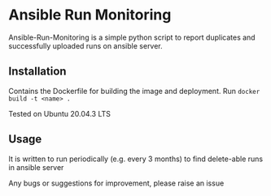 # Ansible Run Monitoring

Ansible-Run-Monitoring is a simple python script to report duplicates and successfully uploaded runs on ansible server.<br>


## Installation

Contains the Dockerfile for building the image and deployment. Run ```docker build -t <name> .```<br>

Tested on Ubuntu 20.04.3 LTS<br>

## Usage

It is written to run periodically (e.g. every 3 months) to find delete-able runs in ansible server <br>

Any bugs or suggestions for improvement, please raise an issue